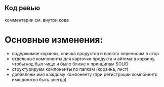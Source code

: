 ## Код ревью
комментарии см. внутри кода
# Основные изменения:
- содержимое корзины, списка продуктов и валюта переносим в стор
- отдельные компоненты для карточки продукта и айтема в корзину, чтобы код был чище и было ближе к принципам SOLID
- структурируем компоненты по папкам (корзина, лист)
- добавляем имя каждому компоненту (при регистрации компоненто имя должно быть всегда)
    

